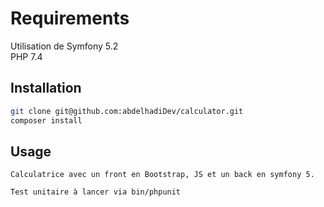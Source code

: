 # Requirements

Utilisation de Symfony 5.2 <br>
PHP 7.4

## Installation

```bash
git clone git@github.com:abdelhadiDev/calculator.git
composer install
```

## Usage

```
Calculatrice avec un front en Bootstrap, JS et un back en symfony 5.

Test unitaire à lancer via bin/phpunit

```